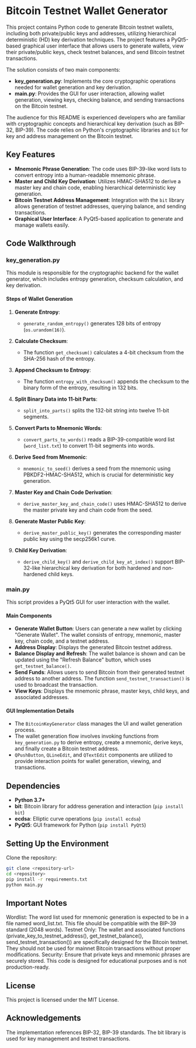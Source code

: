 # Bitcoin Testnet Wallet Generator

This project contains Python code to generate Bitcoin testnet wallets, including both private/public keys and addresses, utilizing hierarchical deterministic (HD) key derivation techniques. The project features a PyQt5-based graphical user interface that allows users to generate wallets, view their private/public keys, check testnet balances, and send Bitcoin testnet transactions.

The solution consists of two main components:

- **key_generation.py**: Implements the core cryptographic operations needed for wallet generation and key derivation.
- **main.py**: Provides the GUI for user interaction, allowing wallet generation, viewing keys, checking balance, and sending transactions on the Bitcoin testnet.

The audience for this README is experienced developers who are familiar with cryptographic concepts and hierarchical key derivation (such as BIP-32, BIP-39). The code relies on Python's cryptographic libraries and `bit` for key and address management on the Bitcoin testnet.

## Key Features

- **Mnemonic Phrase Generation**: The code uses BIP-39-like word lists to convert entropy into a human-readable mnemonic phrase.
- **Master and Child Key Derivation**: Utilizes HMAC-SHA512 to derive a master key and chain code, enabling hierarchical deterministic key generation.
- **Bitcoin Testnet Address Management**: Integration with the `bit` library allows generation of testnet addresses, querying balance, and sending transactions.
- **Graphical User Interface**: A PyQt5-based application to generate and manage wallets easily.

## Code Walkthrough

### key_generation.py

This module is responsible for the cryptographic backend for the wallet generator, which includes entropy generation, checksum calculation, and key derivation.

#### Steps of Wallet Generation

1. **Generate Entropy**:
   - `generate_random_entropy()` generates 128 bits of entropy (`os.urandom(16)`).

2. **Calculate Checksum**:
   - The function `get_checksum()` calculates a 4-bit checksum from the SHA-256 hash of the entropy.

3. **Append Checksum to Entropy**:
   - The function `entropy_with_checksum()` appends the checksum to the binary form of the entropy, resulting in 132 bits.

4. **Split Binary Data into 11-bit Parts**:
   - `split_into_parts()` splits the 132-bit string into twelve 11-bit segments.

5. **Convert Parts to Mnemonic Words**:
   - `convert_parts_to_words()` reads a BIP-39-compatible word list (`word_list.txt`) to convert 11-bit segments into words.

6. **Derive Seed from Mnemonic**:
   - `mnemonic_to_seed()` derives a seed from the mnemonic using PBKDF2-HMAC-SHA512, which is crucial for deterministic key generation.

7. **Master Key and Chain Code Derivation**:
   - `derive_master_key_and_chain_code()` uses HMAC-SHA512 to derive the master private key and chain code from the seed.

8. **Generate Master Public Key**:
   - `derive_master_public_key()` generates the corresponding master public key using the secp256k1 curve.

9. **Child Key Derivation**:
   - `derive_child_key()` and `derive_child_key_at_index()` support BIP-32-like hierarchical key derivation for both hardened and non-hardened child keys.

### main.py

This script provides a PyQt5 GUI for user interaction with the wallet.

#### Main Components

- **Generate Wallet Button**: Users can generate a new wallet by clicking "Generate Wallet". The wallet consists of entropy, mnemonic, master key, chain code, and a testnet address.
- **Address Display**: Displays the generated Bitcoin testnet address.
- **Balance Display and Refresh**: The wallet balance is shown and can be updated using the "Refresh Balance" button, which uses `get_testnet_balance()`.
- **Send Funds**: Allows users to send Bitcoin from their generated testnet address to another address. The function `send_testnet_transaction()` is used to broadcast the transaction.
- **View Keys**: Displays the mnemonic phrase, master keys, child keys, and associated addresses.

#### GUI Implementation Details

- The `BitcoinKeyGenerator` class manages the UI and wallet generation process.
- The wallet generation flow involves invoking functions from `key_generation.py` to derive entropy, create a mnemonic, derive keys, and finally create a Bitcoin testnet address.
- `QPushButton`, `QLineEdit`, and `QTextEdit` components are utilized to provide interaction points for wallet generation, viewing, and transactions.

## Dependencies

- **Python 3.7+**
- **bit**: Bitcoin library for address generation and interaction (`pip install bit`)
- **ecdsa**: Elliptic curve operations (`pip install ecdsa`)
- **PyQt5**: GUI framework for Python (`pip install PyQt5`)

## Setting Up the Environment

Clone the repository:

```bash
git clone <repository-url>
cd <repository>
pip install -r requirements.txt
python main.py
```

## Important Notes
Wordlist: The word list used for mnemonic generation is expected to be in a file named word_list.txt. This file should be compatible with the BIP-39 standard (2048 words).
Testnet Only: The wallet and associated functions (private_key_to_testnet_address(), get_testnet_balance(), send_testnet_transaction()) are specifically designed for the Bitcoin testnet. They should not be used for mainnet Bitcoin transactions without proper modifications.
Security: Ensure that private keys and mnemonic phrases are securely stored. This code is designed for educational purposes and is not production-ready.

## License
This project is licensed under the MIT License.

## Acknowledgements
The implementation references BIP-32, BIP-39 standards.
The bit library is used for key management and testnet transactions.
